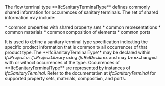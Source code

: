 The flow terminal type \*\*IfcSanitaryTerminalType\*\* defines commonly shared information for occurrences of sanitary terminals. The set of shared information may include:

\* common properties with shared property sets
\* common representations
\* common materials
\* common composition of elements
\* common ports

It is used to define a sanitary terminal type specification indicating the specific product information that is common to all occurrences of that product type. The \*\*IfcSanitaryTerminalType\*\* may be declared within _IfcProject_ or _IfcProjectLibrary_ using _IfcRelDeclares_ and may be exchanged with or without occurrences of the type. Occurrences of \*\*IfcSanitaryTerminalType\*\* are represented by instances of _IfcSanitaryTerminal_. Refer to the documentation at _IfcSanitaryTerminal_ for supported property sets, materials, composition, and ports.
